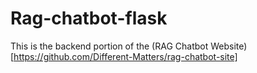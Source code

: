 # Rag-chatbot-flask

This is the backend portion of the (RAG Chatbot Website)[https://github.com/Different-Matters/rag-chatbot-site]